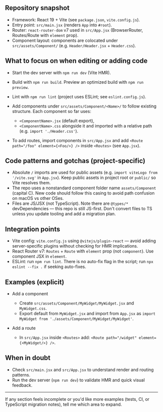 ## Repository snapshot

- Framework: React 19 + Vite (see `package.json`, `vite.config.js`).
- Entry point: `src/main.jsx` (renders `App` into `#root`).
- Router: `react-router-dom` v7 used in `src/App.jsx` (BrowserRouter, Routes/Route with `element` prop).
- Component layout: components are colocated under `src/assets/Component/` (e.g. `Header/Header.jsx` + `Header.css`).

## What to focus on when editing or adding code

- Start the dev server with `npm run dev` (Vite HMR).
- Build with `npm run build`. Preview an optimized build with `npm run preview`.
- Lint with `npm run lint` (project uses ESLint; see `eslint.config.js`).

- Add components under `src/assets/Component/<Name>/` to follow existing structure. Each component so far uses:
  - `<ComponentName>.jsx` (default export),
  - `<ComponentName>.css` alongside it and imported with a relative path (e.g. `import './Header.css'`).

- To add routes, import components in `src/App.jsx` and add `<Route path="/foo" element={<Foo/>} />` inside `<Routes>` (see `App.jsx`).

## Code patterns and gotchas (project-specific)

- Absolute `/` imports are used for public assets (e.g. `import viteLogo from '/vite.svg'` in `App.jsx`). Keep public assets in project root or `public/` so Vite resolves them.
- The repo uses a nonstandard component folder name `assets/Component` (capital C). New code should follow this casing to avoid path confusion on macOS vs other OSes.
- Files are JS/JSX (not TypeScript). Note there are `@types/*` devDependencies — this repo is still JS-first. Don't convert files to TS unless you update tooling and add a migration plan.

## Integration points

- Vite config: `vite.config.js` using `@vitejs/plugin-react` — avoid adding server-specific plugins without checking for HMR implications.
- React Router v7: `Routes` + `Route` with `element` prop (not `component`). Use component JSX in `element`.
- ESLint: run `npm run lint`. There is no auto-fix flag in the script; run `npx eslint --fix .` if seeking auto-fixes.

## Examples (explicit)

- Add a component
  - Create `src/assets/Component/MyWidget/MyWidget.jsx` and `MyWidget.css`.
  - Export default from `MyWidget.jsx` and import from `App.jsx` as `import MyWidget from './assets/Component/MyWidget/MyWidget'`.

- Add a route
  - In `src/App.jsx` inside `<Routes>` add: `<Route path="/widget" element={<MyWidget/>} />`.

## When in doubt

- Check `src/main.jsx` and `src/App.jsx` to understand render and routing patterns.
- Run the dev server (`npm run dev`) to validate HMR and quick visual feedback.

---
If any section feels incomplete or you'd like more examples (tests, CI, or TypeScript migration notes), tell me which area to expand.
